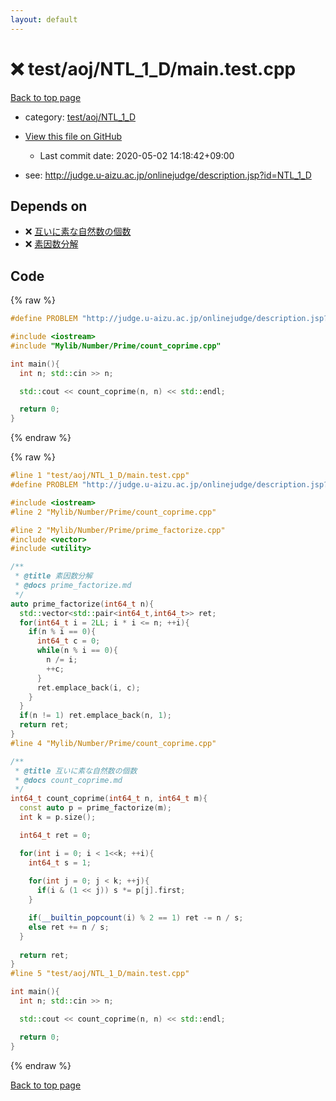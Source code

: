 ```yaml
---
layout: default
---
```


<!-- mathjax config similar to math.stackexchange -->
<script type="text/javascript" async
  src="https://cdnjs.cloudflare.com/ajax/libs/mathjax/2.7.5/MathJax.js?config=TeX-MML-AM_CHTML">
</script>
<script type="text/x-mathjax-config">
  MathJax.Hub.Config({
    TeX: { equationNumbers: { autoNumber: "AMS" }},
    tex2jax: {
      inlineMath: [ ['$','$'] ],
      processEscapes: true
    },
    "HTML-CSS": { matchFontHeight: false },
    displayAlign: "left",
    displayIndent: "2em"
  });
</script>

<script type="text/javascript" src="https://cdnjs.cloudflare.com/ajax/libs/jquery/3.4.1/jquery.min.js"></script>
<script src="https://cdn.jsdelivr.net/npm/jquery-balloon-js@1.1.2/jquery.balloon.min.js" integrity="sha256-ZEYs9VrgAeNuPvs15E39OsyOJaIkXEEt10fzxJ20+2I=" crossorigin="anonymous"></script>
<script type="text/javascript" src="../../../../assets/js/copy-button.js"></script>
<link rel="stylesheet" href="../../../../assets/css/copy-button.css" />


# :x: test/aoj/NTL_1_D/main.test.cpp

<a href="../../../../index.html">Back to top page</a>

* category: <a href="../../../../index.html#2f883b12bcaccb309536ea11ea7e4a50">test/aoj/NTL_1_D</a>
* <a href="{{ site.github.repository_url }}/blob/master/test/aoj/NTL_1_D/main.test.cpp">View this file on GitHub</a>
    - Last commit date: 2020-05-02 14:18:42+09:00


* see: <a href="http://judge.u-aizu.ac.jp/onlinejudge/description.jsp?id=NTL_1_D">http://judge.u-aizu.ac.jp/onlinejudge/description.jsp?id=NTL_1_D</a>


## Depends on

* :x: <a href="../../../../library/Mylib/Number/Prime/count_coprime.cpp.html">互いに素な自然数の個数</a>
* :x: <a href="../../../../library/Mylib/Number/Prime/prime_factorize.cpp.html">素因数分解</a>


## Code

<a id="unbundled"></a>
{% raw %}
```cpp
#define PROBLEM "http://judge.u-aizu.ac.jp/onlinejudge/description.jsp?id=NTL_1_D"

#include <iostream>
#include "Mylib/Number/Prime/count_coprime.cpp"

int main(){
  int n; std::cin >> n;

  std::cout << count_coprime(n, n) << std::endl;

  return 0;
}

```
{% endraw %}

<a id="bundled"></a>
{% raw %}
```cpp
#line 1 "test/aoj/NTL_1_D/main.test.cpp"
#define PROBLEM "http://judge.u-aizu.ac.jp/onlinejudge/description.jsp?id=NTL_1_D"

#include <iostream>
#line 2 "Mylib/Number/Prime/count_coprime.cpp"

#line 2 "Mylib/Number/Prime/prime_factorize.cpp"
#include <vector>
#include <utility>

/**
 * @title 素因数分解
 * @docs prime_factorize.md
 */
auto prime_factorize(int64_t n){
  std::vector<std::pair<int64_t,int64_t>> ret;
  for(int64_t i = 2LL; i * i <= n; ++i){
    if(n % i == 0){
      int64_t c = 0;
      while(n % i == 0){
        n /= i;
        ++c;
      }
      ret.emplace_back(i, c);
    }
  }
  if(n != 1) ret.emplace_back(n, 1);
  return ret;
}
#line 4 "Mylib/Number/Prime/count_coprime.cpp"

/**
 * @title 互いに素な自然数の個数
 * @docs count_coprime.md
 */
int64_t count_coprime(int64_t n, int64_t m){
  const auto p = prime_factorize(m);
  int k = p.size();

  int64_t ret = 0;

  for(int i = 0; i < 1<<k; ++i){
    int64_t s = 1;
    
    for(int j = 0; j < k; ++j){
      if(i & (1 << j)) s *= p[j].first;
    }

    if(__builtin_popcount(i) % 2 == 1) ret -= n / s;
    else ret += n / s;
  }
  
  return ret;
}
#line 5 "test/aoj/NTL_1_D/main.test.cpp"

int main(){
  int n; std::cin >> n;

  std::cout << count_coprime(n, n) << std::endl;

  return 0;
}

```
{% endraw %}

<a href="../../../../index.html">Back to top page</a>

